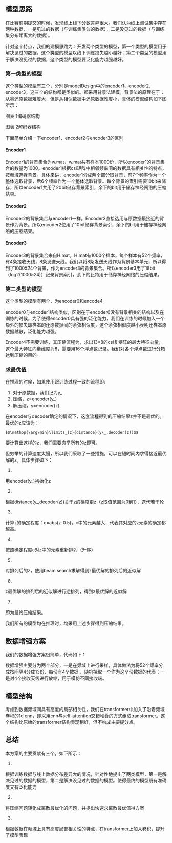 ## 模型思路

在比赛前期提交的时候，发现线上线下分数差异很大。我们认为线上测试集中存在两种数据，一是见过的数据（与训练集类似的数据），二是没见过的数据（与训练集分布距离大的数据）。

针对这个特点，我们的建模思路为：开发两个类型的模型，第一个类型的模型用于解决见过的数据，这个类型的模型以线下训练损失越小越好；第二个类型的模型用于解决没见过的数据，这个类型的模型要泛化能力越强越好。

### 第一类型的模型

这个类型的模型有三个，分别是modelDesign中的encoder1、encoder2、encoder3。这三个的结构都是类似的。都采用背景法建模，背景法的原理在于：从零还原数据难度大，但是从相似数据中还原数据难度小，具体的模型结构如下图所示：

图表 1编码器结构

图表 2解码器结构

下面简单介绍一下encoder1、encoder2与encoder3的区别

#### Encoder1

Encoder1的背景集合为w.mat，w.mat共有样本1000份，所以encoder1的背景集合的数量为1000。encoder1根据csi矩阵中相邻频率间的数据具有相关性的特点，按频域选择背景。具体来讲，encoder1分成两个部分取背景，前7个频率作为一个整体选取背景，后6个频率作为一个整体选取背景。每个背景的索引需要10bit来储存，所以encoder1共用了20bit储存背景索引，余下的bit用于储存神经网络的压缩结果。

#### Encoder2

Encoder2的背景集合与encoder1一样。Encoder2直接选用与原数据最接近的背景作为背景。所以encoder2使用了10bit储存背景索引，余下的bit用于储存神经网络的压缩结果。

#### Encoder3

Encoder3的背景集合来自H.mat。H.mat有1000个样本，每个样本有52个频率，有4条接收天线，8条发送天线。我们以将8条发送天线作为背景基本单元，所以得到了1000*52*4个背景，作为encoder3的背景集合。所以encoder3用了18bit（log2(1000*52*4)）记录背景索引，余下的比特用于储存神经网络的压缩结果。

### 第二类型的模型

这个类型的模型有两个，为encoder0和encode4。

encoder0与encoder1结构类似，区别在于encoder0没有背景相关的结构以及在训练的时候，为了使得encoder0具有强的泛化能力，我们在训练的时候加入一个额外的损失即样本的还原数据间的余弦相似度，这个余弦相似度越小表明还样本原数据越散，泛化能力越强。

Encoder4不需要训练，其压缩流程为，求出13*8的csi复矩阵的最大特征向量，这个最大特征向量维度为8，需要用16个浮点数记录。我们对各个浮点数进行分箱达到压缩的目的。

### 求最优值

在推理的时候，如果使用跟训练过程一致的流程即:

1. 对于原数据，我们记为y_
2. 压缩，z=encoder(y_)
3. 解压缩，y=encoder(z)

在encoder与decoder确定的情况下，这套流程得到的压缩结果z并不是最优的。最优的z应该为：

`$$\mathop{\arg\min}\limits_{z}{distance}(y\_,decoder(z))$$`

要计算出这样的z，我们需要穷举所有的z即可。

但穷举的计算速度太慢，所以我们采取了一些措施，可以在短时间内求得接近最优解的z。具体步骤如下：

1. 

用encoder(y_)初始化z

2. 

根据distance(y_,decoder(z))关于z的梯度更z（z取值范围为0到1），迭代若干轮

3. 

计算z的确定程度：c=abs(z-0.5)，c中的元素越大，代表其对应的z元素的确定都越高。

4. 

按照确定程度c对z中的元素重新排列（升序）

5. 

对排列后的z，使用beam search求解得到z最优解的排列后的近似解

6. 

z最优解的排列后的近似解进行逆排列，得到z最优解的近似解

7. 

即为最终压缩结果。

我们所有的模型均在推理时，均采用上述步骤得到压缩结果。

## 数据增强方案

我们的数据增强方案很简单，代码如下：

数据增强主要分为两个部分，一是在频域上进行采样，具体做法为将52个频率分成按间隔4分成13份，每份有4个数据 ，随机抽取一个作为这个份数据的代表；一是对4个接收天线进行放缩，用于模仿不同接收端。

## 模型结构

考虑到数据频域间具有高度的局部相关性，我们在transformer中加入了沿着频域卷积的1d cnn，即采用cnn与self-attention交错堆叠的方式组成transformer。这个结构比原始的transformer结构表现稍好，但不构成主要提分点。

## 总结

本方案的主要贡献有三个，如下所示：

1. 

根据训练数据与线上数据分布差异大的情况，针对性地提出了两类模型，第一是解决见过的数据的模型，第二是解决没见过的数据的模型。使得最终的模型既有准确度又有泛化能力

2. 

将压缩问题转化成离散最优化的问题，并提出快速求离散最优值得方案

3. 

根据数据在频域上具有高度局部相关性的特点，在transformer上加入卷积，提升了模型表现
